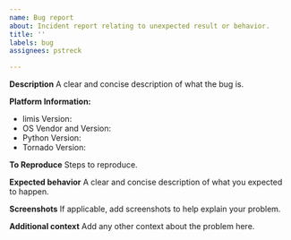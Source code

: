 ```yaml
---
name: Bug report
about: Incident report relating to unexpected result or behavior.
title: ''
labels: bug
assignees: pstreck

---
```


**Description**
A clear and concise description of what the bug is.

**Platform Information:**
 - limis Version:
 - OS Vendor and Version:
 - Python Version:
 - Tornado Version:

**To Reproduce**
Steps to reproduce.

**Expected behavior**
A clear and concise description of what you expected to happen.

**Screenshots**
If applicable, add screenshots to help explain your problem.

**Additional context**
Add any other context about the problem here.
